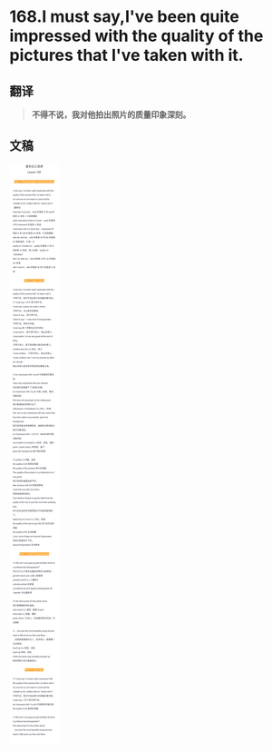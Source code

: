 # 168.I must say,I've been quite impressed with the quality of the pictures that I've taken with it.

## 翻译

> **不得不说，我对他拍出照片的质量印象深刻。**

## 文稿

![](img/168.jpg)

